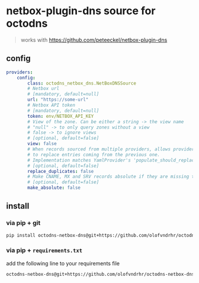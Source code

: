 # netbox-plugin-dns source for octodns

> works with https://github.com/peteeckel/netbox-plugin-dns

## config

```yml
providers:
    config:
        class: octodns_netbox_dns.NetBoxDNSSource
        # Netbox url
        # [mandatory, default=null]
        url: "https://some-url"
        # Netbox API token
        # [mandatory, default=null]
        token: env/NETBOX_API_KEY
        # View of the zone. Can be either a string -> the view name
        # "null" -> to only query zones without a view
        # false -> to ignore views
        # [optional, default=false]
        view: false
        # When records sourced from multiple providers, allows provider
        # to replace entries coming from the previous one.
        # Implementation matches YamlProvider's 'populate_should_replace'
        # [optional, default=false]
        replace_duplicates: false
        # Make CNAME, MX and SRV records absolute if they are missing the trailing "."
        # [optional, default=false]
        make_absolute: false
```

## install

### via pip + git

```bash
pip install octodns-netbox-dns@git+https://github.com/olofvndrhr/octodns-netbox-dns.git@main
```

### via pip + `requirements.txt`

add the following line to your requirements file

```bash
octodns-netbox-dns@git+https://github.com/olofvndrhr/octodns-netbox-dns.git@main
```
